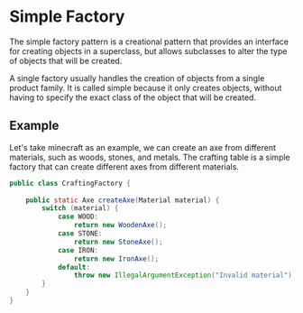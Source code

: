 # Simple Factory

The simple factory pattern is a creational pattern that provides an interface for creating objects in a superclass, but allows subclasses to alter the type of objects that will be created.

A single factory usually handles the creation of objects from a single product family. It is called simple because it only creates objects, without having to specify the exact class of the object that will be created.

## Example

Let's take minecraft as an example, we can create an axe from different materials, such as woods, stones, and metals. The crafting table is a simple factory that can create different axes from different materials.

```java
public class CraftingFactory {
    
    public static Axe createAxe(Material material) {
        switch (material) {
            case WOOD:
                return new WoodenAxe();
            case STONE:
                return new StoneAxe();
            case IRON:
                return new IronAxe();
            default:
                throw new IllegalArgumentException("Invalid material");
        }
    }
}

```